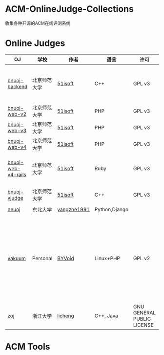 # ACM-OnlineJudge-Collections

收集各种开源的ACM在线评测系统

# Online Judges
| OJ | 学校 | 作者 | 语言 | 许可 | 功能 | 
| ---|---|---|---|---|---|
| [bnuoj-backend](https://github.com/BNUACM/bnuoj-backend) | 北京师范大学 | [51isoft](https://github.com/51isoft) | C++ | GPL v3 | Backend service for BNUOJ (Judger and Dispatcher) |
| [bnuoj-web-v2](https://github.com/BNUACM/bnuoj-web-v2) | 北京师范大学 | [51isoft](https://github.com/51isoft) | PHP | GPL v3 | |
| [bnuoj-web-v3](https://github.com/BNUACM/bnuoj-web-v3) | 北京师范大学 | [51isoft](https://github.com/51isoft) | PHP | GPL v3 | |
| [bnuoj-web-v4](https://github.com/BNUACM/bnuoj-web-v4) | 北京师范大学 | [51isoft](https://github.com/51isoft) | PHP | GPL v3 | |
| [bnuoj-web-v4-rails](https://github.com/BNUACM/bnuoj-web-v4-rails) | 北京师范大学 | [51isoft](https://github.com/51isoft) | Ruby | GPL v3 | BNUOJ frontend version 4, using ruby on rails |
| [bnuoj-vjudge](https://github.com/BNUACM/bnuoj-vjudge) | 北京师范大学 | [51isoft](https://github.com/51isoft) | C++ | GPL v3 | Virtual Judge for BNUOJ |
| [neuoj](https://github.com/yangzhe1991/neuoj) | 东北大学 | [yangzhe1991](https://github.com/yangzhe1991/) | Python,Django |
| [vakuum](https://github.com/BYVoid/vakuum) | Personal | [BYVoid](https://github.com/BYVoid/) | Linux+PHP |GPL v2| 兼顾OI和ACM<br \> 支持特殊类型题目(代码检查、交互式、库式、提交答案式)<br /> 题库检索，用户排名，队伍系统，权限管理，代码备份 |
| [zoj](https://github.com/licheng/zoj) | 浙江大学 | [licheng](https://github.com/licheng) | C++, Java |GNU GENERAL PUBLIC LICENSE |

# ACM Tools
